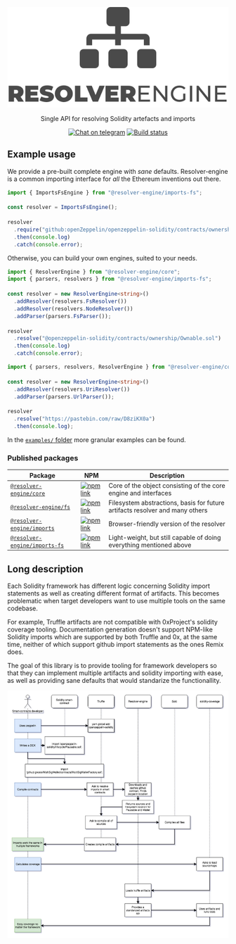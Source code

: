 <p align="center">
  <img src="doc/Logo@2x.png?raw=true">
  <p align="center">Single API for resolving Solidity artefacts and imports</p>

  <p align="center">
    <a href="https://t.me/resolverengine"><img alt="Chat on telegram" src="https://img.shields.io/badge/chat-on%20telegram-blue.svg" /></a>
    <a href="https://circleci.com/gh/Crypto-Punkers/resolver-engine/tree/master"><img alt="Build status" src="https://img.shields.io/circleci/project/github/Crypto-Punkers/resolver-engine/master.svg" /></a>
  </p>
</p>

## Example usage

We provide a pre-built complete engine with _sane_ defaults.
Resolver-engine is a common importing interface for _all_ the Ethereum inventions out there.

```typescript
import { ImportsFsEngine } from "@resolver-engine/imports-fs";

const resolver = ImportsFsEngine();

resolver
  .require("github:openZeppelin/openzeppelin-solidity/contracts/ownership/Ownable.sol")
  .then(console.log)
  .catch(console.error);
```

Otherwise, you can build your own engines, suited to your needs.

```typescript
import { ResolverEngine } from "@resolver-engine/core";
import { parsers, resolvers } from "@resolver-engine/imports-fs";

const resolver = new ResolverEngine<string>()
  .addResolver(resolvers.FsResolver())
  .addResolver(resolvers.NodeResolver())
  .addParser(parsers.FsParser());

resolver
  .resolve("@openzeppelin-solidity/contracts/ownership/Ownable.sol")
  .then(console.log)
  .catch(console.error);
```

```typescript
import { parsers, resolvers, ResolverEngine } from "@resolver-engine/core";

const resolver = new ResolverEngine<string>()
  .addResolver(resolvers.UriResolver())
  .addParser(parsers.UrlParser());

resolver
  .resolve("https://pastebin.com/raw/D8ziKX0a")
  .then(console.log);
```

In the [`examples/` folder](examples/) more granular examples can be found.

### Published packages

| Package                                               | NPM                                                                                                                                   | Description                                                                  |
| ----------------------------------------------------- | ------------------------------------------------------------------------------------------------------------------------------------- | ---------------------------------------------------------------------------- |
| [`@resolver-engine/core`](packages/core)              | [![npm link](https://img.shields.io/badge/npm-core-blue.svg)](https://www.npmjs.com/package/@resolver-engine/core)                    | Core of the object consisting of the core engine and interfaces              |
| [`@resolver-engine/fs`](packages/fs)                  | [![npm link](https://img.shields.io/badge/npm-tslint--rules-blue.svg)](https://www.npmjs.com/package/@resolver-engine/fs)             | Filesystem abstractions, basis for future artifacts resolver and many others |
| [`@resolver-engine/imports`](/packages/imports)       | [![npm link](https://img.shields.io/badge/npm-utils-blue.svg)](https://www.npmjs.com/package/@resolver-engine/imports)                | Browser-friendly version of the resolver                                     |
| [`@resolver-engine/imports-fs`](/packages/imports-fs) | [![npm link](https://img.shields.io/badge/npm-typescript--types-blue.svg)](https://www.npmjs.com/package/@resolver-engine/imports-fs) | Light-weight, but still capable of doing everything mentioned above          |

## Long description

Each Solidity framework has different logic concerning Solidity import statements as well as creating different format of artifacts. This becomes problematic when target developers want to use multiple tools on the same codebase.

For example, Truffle artifacts are not compatible with 0xProject's solidity coverage tooling. Documentation generation doesn't support NPM-like Solidity imports which are supported by both Truffle and 0x, at the same time, neither of which support github import statements as the ones Remix does.

The goal of this library is to provide tooling for framework developers so that they can implement multiple artifacts and solidity importing with ease, as well as providing sane defaults that would standarize the functionallity.

<p align="center">
  <img src="doc/SequenceRender.png?raw=true">
</p>
